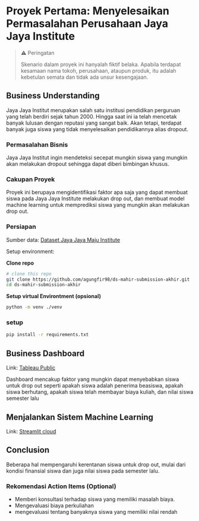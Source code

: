 # Proyek Pertama: Menyelesaikan Permasalahan Perusahaan Jaya Jaya Institute

> ⚠️ Peringatan 
> 
> Skenario dalam proyek ini hanyalah fiktif belaka. Apabila terdapat kesamaan nama tokoh, perusahaan, ataupun produk, itu adalah kebetulan semata dan tidak ada unsur kesengajaan.
## Business Understanding
Jaya Jaya Institut merupakan salah satu institusi pendidikan perguruan yang telah berdiri sejak tahun 2000. Hingga saat ini ia telah mencetak banyak lulusan dengan reputasi yang sangat baik. Akan tetapi, terdapat banyak juga siswa yang tidak menyelesaikan pendidikannya alias dropout.

### Permasalahan Bisnis
Jaya Jaya Institut ingin mendeteksi secepat mungkin siswa yang mungkin akan melakukan dropout sehingga dapat diberi bimbingan khusus.

### Cakupan Proyek
Proyek ini berupaya mengidentifikasi faktor apa saja yang dapat membuat siswa pada Jaya Jaya Institute melakukan drop out, dan membuat model machine learning untuk memprediksi siswa yang mungkin akan melakukan drop out.

### Persiapan

Sumber data: [Dataset Jaya Jaya Maju Institute](https://github.com/dicodingacademy/dicoding_dataset/blob/main/students_performance/data.csv)

Setup environment:

**Clone repo**
```bash
# clone this repo 
git clone https://github.com/agungfir98/ds-mahir-submission-akhir.git
cd ds-mahir-submission-akhir
```
**Setup virtual Environtment (opsional)**
```bash
python -m venv ./venv
```
### setup
```bash
pip install -r requirements.txt
```
## Business Dashboard
Link: [Tableau Public](https://public.tableau.com/views/student-performance_17449614272170/Dashboard1?:language=en-US&:sid=&:redirect=auth&:display_count=n&:origin=viz_share_link)

Dashboard mencakup faktor yang mungkin dapat menyebabkan siswa untuk drop out seperti apakah siswa adalah penerima beasiswa, apakah siswa berhutang, apakah siswa telah membayar biaya kuliah, dan nilai siswa semester lalu

## Menjalankan Sistem Machine Learning
Link: [Streamlit cloud]()

## Conclusion

Beberapa hal mempengaruhi kerentanan siswa untuk drop out, mulai dari kondisi finansial siswa dan juga nilai siswa pada semester lalu.

### Rekomendasi Action Items (Optional)

- Memberi konsultasi terhadap siswa yang memiliki masalah biaya.
- Mengevaluasi biaya perkuliahan
- mengevaluasi tentang banyaknya siswa yang memiliki nilai rendah